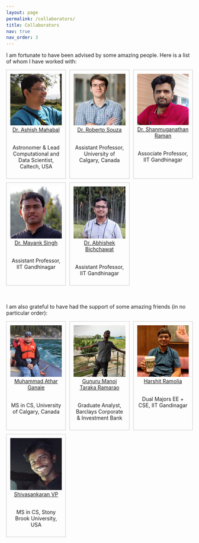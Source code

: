 ```yaml
---
layout: page
permalink: /collaborators/
title: Collaborators
nav: true
nav_order: 3
---
```


<style>
.tile-container {
    display: grid;
    grid-template-columns: repeat(3, 1fr); /* Adjust as needed */
    gap: 10px; /* Adjust spacing between tiles */
}

.tile {
    border: 1px solid #ccc;
    padding: 10px;
    text-align: center;
}

.tile img {
    max-width: 100%;
    height: auto;
}

.tile a {
    color: var(--global-theme-color);
}
</style>

<div>     
    <p> I am fortunate to have been advised by some amazing people. Here is a list of whom I have worked with: </p>
    <div class="tile-container">
        <div class="tile">
            <img src="../assets/img/collaborators/ashish_mahabal.jpg">
            <a href="https://sites.astro.caltech.edu/~aam/"> Dr. Ashish Mahabal </a>
            <p><br>Astronomer & Lead Computational and Data Scientist, Caltech, USA</p>
        </div>
        <div class="tile">
            <img src="../assets/img/collaborators/roberto_souza.jpg">
            <a href="https://profiles.ucalgary.ca/roberto-souza"> Dr. Roberto Souza </a>
            <p><br> Assistant Professor, University of Calgary, Canada </p>
        </div>
        <div class="tile">
            <img src="../assets/img/collaborators/shanmuga.jpg">
            <a href="https://people.iitgn.ac.in/~shanmuga/"> Dr. Shanmuganathan Raman </a>
            <p><br> Associate Professor, IIT Gandhinagar </p>
        </div>
        <div class="tile">
            <img src="../assets/img/collaborators/mayank_singh.png">
            <a href="https://iitgn.ac.in/faculty/cse/mayank"> Dr. Mayank Singh </a>
            <p><br> Assistant Professor, IIT Gandhinagar </p>
        </div>
        <div class="tile">
            <img src="../assets/img/collaborators/abhishek_bichchawat.jpg">
            <a href="http://people.iitgn.ac.in/~abhishek/"> Dr. Abhishek Bichchawat </a>
            <p><br> Assistant Professor, IIT Gandhinagar</p>
        </div>
    </div>
</div>

<div>   
    <br><br>
    <p> I am also grateful to have had the support of some amazing friends (in no particular order):</p>
    <div class="tile-container">
        <div class="tile">
            <img src="../assets/img/collaborators/athar.jpeg">
            <a href="https://www.linkedin.com/in/matharg7/"> Muhammad Athar Ganaie </a>
            <p><br> MS in CS, University of Calgary, Canada </p>
        </div>
        <div class="tile">
            <img src="../assets/img/collaborators/manoj.jpeg">
            <a href="https://www.linkedin.com/in/manoj-taraka-ramarao-gunuru/"> Gunuru Manoj Taraka Ramarao </a>
            <p><br> Graduate Analyst, Barclays Corporate & Investment Bank </p>
        </div>
        <div class="tile">
            <img src="../assets/img/collaborators/harshit.jpeg">
            <a href="https://www.linkedin.com/in/harshit-ramolia/"> Harshit Ramolia </a>
            <p><br> Dual Majors EE + CSE, IIT Gandinagar </p>
        </div>
        <div class="tile">
            <img src="../assets/img/collaborators/shiva.jpeg">
            <a href="https://shiva-sankaran.github.io/"> Shivasankaran VP </a>
            <p><br> MS in CS, Stony Brook University, USA </p>
        </div>
    </div>
</div>